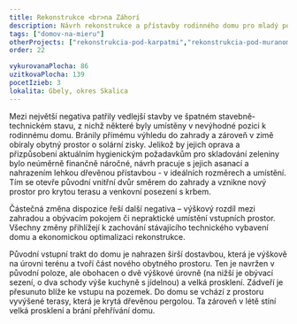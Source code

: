 ```yaml
---
title: Rekonstrukce <br>na Záhorí
description: Návrh rekonstrukce a přístavby rodinného domu pro mladý podnikatelský pár, věnující se lokálnímu pěstování zeleniny v bio kvalitě. Při spolupráci s klienty bylo podstatné naplánovat postupnou realizaci stavebních prací a racionálně přistoupit k možnostem s ohledem na rozpočet. Návrh pouze minimálními zásahy do stávajících konstrukcí napravuje dispoziční problémy domu, přidává potřebné tloušťky tepelné izolace a odhaluje jeho skrytý potenciál – ať už ve formě nových výhledů, prosvětlení interiéru nebo propojení se zahradou.
tags: ["domov-na-mieru"]
otherProjects: ["rekonstrukcia-pod-karpatmi","rekonstrukcia-pod-muranom","dom-s-dlhou-pergolou"]
order: 22

vykurovanaPlocha: 86
uzitkovaPlocha: 139
pocetIzieb: 3
lokalita: Gbely, okres Skalica
---
```


Mezi největší negativa patřily vedlejší stavby ve špatném stavebně-technickém stavu, z nichž některé byly umístěny v nevýhodné pozici k rodinnému domu. Bránily přímému výhledu do zahrady a zároveň v zimě obíraly obytný prostor o solární zisky. Jelikož by jejich oprava a přizpůsobení aktuálním hygienickým požadavkům pro skladování zeleniny bylo neúměrně finančně náročné, návrh pracuje s jejich asanací a nahrazením lehkou dřevěnou přístavbou - v ideálních rozměrech a umístění. Tím se otevře původní vnitřní dvůr směrem do zahrady a vznikne nový prostor pro krytou terasu a venkovní posezení s krbem.

Částečná změna dispozice řeší další negativa – výškový rozdíl mezi zahradou a obývacím pokojem či nepraktické umístění vstupních prostor. Všechny změny přihlížejí k zachování stávajícího technického vybavení domu a ekonomickou optimalizaci rekonstrukce.

Původní vstupní trakt do domu je nahrazen širší dostavbou, která je výškově na úrovni terénu a tvoří část nového obytného prostoru. Ten je navržen v původní poloze, ale obohacen o dvě výškové úrovně (na nižší je obývací sezení, o dva schody výše kuchyně s jídelnou) a velká prosklení. Zádveří je přesunuto blíže ke vstupu na pozemek. Do domu se vchází z prostoru vyvýšené terasy, která je krytá dřevěnou pergolou. Ta zároveň v létě stíní velká prosklení a brání přehřívání domu.